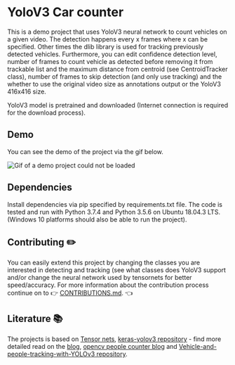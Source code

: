 # YoloV3 Car counter
This is a demo project that uses YoloV3 neural network to count vehicles on a given video. The detection happens every x frames where x can be specified. Other times the dlib library is used for tracking previously detected vehicles. Furthermore, you can edit confidence detection level, number of frames to count vehicle as detected before removing it from trackable list and the maximum distance from centroid (see CentroidTracker class), number of frames to skip detection (and only use tracking) and the whether to use the original video size as annotations output or the YoloV3 416x416 size.

YoloV3 model is pretrained and downloaded (Internet connection is required for the download process).

## Demo
You can see the demo of the project via the gif below.

![Gif of a demo project could not be loaded](https://github.com/nikola1011/yolov3-car-counter/blob/master/demo-yolov3-dlib-window-rec.gif)

## Dependencies
Install dependencies via pip specified by requirements.txt file.
The code is tested and run with Python 3.7.4 and Python 3.5.6 on Ubuntu 18.04.3 LTS.
(Windows 10 platforms should also be able to run the project).

## Contributing :pencil2:
You can easily extend this project by changing the classes you are interested in detecting and tracking (see what classes does YoloV3 support and/or change the neural network used by tensornets for better speed/accuracy. For more information about the contribution process continue on to :point_right: [CONTRIBUTIONS.md](https://github.com/nikola1011/yolov3-car-counter/blob/nikola1011-contributing/CONTRIBUTING.md). :point_left:

## Literature :books:
The projects is based on [Tensor nets](https://github.com/taehoonlee/tensornets), [keras-yolov3 repository](https://github.com/experiencor/keras-yolo3) - find more detailed read on the [blog](https://towardsdatascience.com/object-detection-using-yolov3-using-keras-80bf35e61ce1), [opencv people counter blog](https://www.pyimagesearch.com/2018/08/13/opencv-people-counter/) and [Vehicle-and-people-tracking-with-YOLOv3 repository](https://github.com/Baakchsu/Vehicle-and-people-tracking-with-YOLOv3-).
